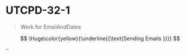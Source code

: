 # UTCPD-32-1

> Work for EmailAndDates

$$
\Huge\color{yellow}{\underline{{\text{Sending Emails }}}}
$$
..


